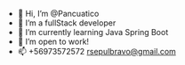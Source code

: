 - 👋 Hi, I’m @Pancuatico
- 👀 I’m a fullStack developer
- 🌱 I’m currently learning Java Spring Boot
- 💞️ I’m open to work!
- 📫 +56973572572 rsepulbravo@gmail.com

<!---
Pancuatico/Pancuatico is a ✨ special ✨ repository because its `README.md` (this file) appears on your GitHub profile.
You can click the Preview link to take a look at your changes.
--->
